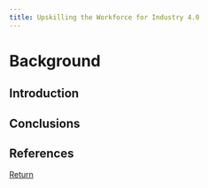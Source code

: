 ```yaml
---
title: Upskilling the Workforce for Industry 4.0
---
```


# Background

## Introduction

## Conclusions

## References

[Return](/index)
